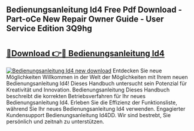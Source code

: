 ## Bedienungsanleitung Id4 Free Pdf Download - Part-oCe New Repair Owner Guide - User Service Edition 3Q9hg

# <h2><a href="http://df41w20.blite.top/?on=Bedienungsanleitung+Id4">🔗Download 👉🔴 Bedienungsanleitung Id4</a></h2>

[![Bedienungsanleitung Id4 new download](https://i.imgur.com/lujVjoI.png)](http://df41w20.blite.top/?on=Bedienungsanleitung+Id4)
Entdecken Sie neue Möglichkeiten Willkommen in der Welt der Möglichkeiten mit Ihrem neuen Bedienungsanleitung Id4! Dieses Handbuch untersucht sein Potenzial für Kreativität und Innovation. Bedienungsanleitung Dieses Handbuch beschreibt die korrekten Betriebsverfahren für Ihr neues Bedienungsanleitung Id4. Erleben Sie die Effizienz der Funktionsliste, während Sie Ihr neues Bedienungsanleitung Id4 verwenden. Engagierter Kundensupport Bedienungsanleitung Id4DD. Wir sind bestrebt, Sie persönlich und zeitnah zu unterstützen.
